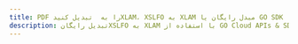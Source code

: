 ---title: PDF را به  تبدیل کنیدXLAM، XSLFO به XLAM مبدل رایگان یا GO SDKdescription: تبدیل رایگانXSLFO به XLAM با استفاده از GO Cloud APIs & SDK همچنین اسناد PDF را در Cloud ایجاد، ویرایش و رندر کنید.---